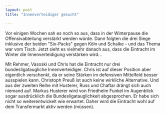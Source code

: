 ```yaml
---
layout: post
title: "Innenverteidiger gesucht"

---
```


Vor einigen Wochen sah es noch so aus, dass in der Winterpause die Offensivabteilung verstärkt werden würde. Dann folgten die drei Siege inklusive der beiden "Six-Packs" gegen Köln und Schalke - und das Thema war vom Tisch. Jetzt sieht es vielmehr danach aus, dass die Eintracht im Winter die Innenverteidigung verstärken wird...

Mit Rehmer, Vasoski und Chris hat die Eintracht nur drei bundesligataugliche Innenverteidiger. Chris ist auf dieser Position aber eigentlich verschenkt, da er seine Stärken im defensiven Mittelfeld besser ausspielen kann. Christoph Preuß ist auch keine wirkliche Alternative. Und aus der zweiten Reihe mit Husterer, Russ und Chaftar drängt sich auch niemand auf. Markus Husterer wird von Friedhelm Funkel im Augenblick sogar ausdrücklich die Bundesligatauglichkeit abgesprochen. Er habe sich nicht so weiterentwickelt wie erwartet. Daher wird die Eintracht wohl auf dem Transfermarkt aktiv werden (müssen).
